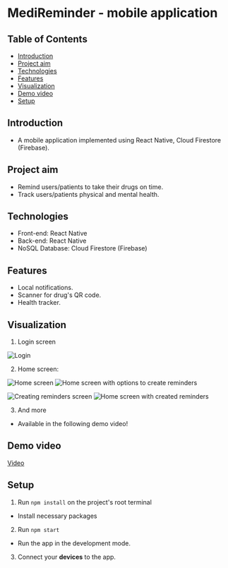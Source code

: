 # MediReminder - mobile application 

## Table of Contents
* [Introduction](#introduction)
* [Project aim](#project-aim)
* [Technologies](#technologies)
* [Features](#features)
* [Visualization](#visualization)
* [Demo video](#demo-video)
* [Setup](#setup)

## Introduction
* A mobile application implemented using React Native, Cloud Firestore (Firebase).

## Project aim
* Remind users/patients to take their drugs on time.
* Track users/patients physical and mental health.

## Technologies
* Front-end: React Native
* Back-end: React Native
* NoSQL Database: Cloud Firestore (Firebase)

## Features
* Local notifications.
* Scanner for drug's QR code.
* Health tracker.

## Visualization
1. Login screen

![Login](https://user-images.githubusercontent.com/90770150/167171877-e2999a9c-e1c6-4c2f-b18c-7bb57b8f8c76.png)

2. Home screen:

![Home screen](https://user-images.githubusercontent.com/90770150/167171888-20b9e4c4-7f9f-4294-95d3-7fc5fd7a7330.png)
![Home screen with options to create reminders](https://user-images.githubusercontent.com/90770150/167171914-4206a133-3145-4793-9fe5-ffc9b4a01982.png)

![Creating reminders screen](https://user-images.githubusercontent.com/90770150/167171918-9e6775d6-1c7b-432b-a68e-7ef98b7a6e63.png)
![Home screen with created reminders](https://user-images.githubusercontent.com/90770150/167171921-5af240e4-68a3-416e-aa80-43c63f09ee92.png)

3. And more
* Available in the following demo video!

## Demo video
[Video](https://drive.google.com/file/d/1dlvHXs5qzhmiE_cn2MWZkwwMzWXm_Es4/view?usp=sharing)

## Setup
1. Run `npm install` on the project's root terminal
- Install necessary packages

2. Run `npm start`
- Run the app in the development mode.

3. Connect your **devices** to the app.
